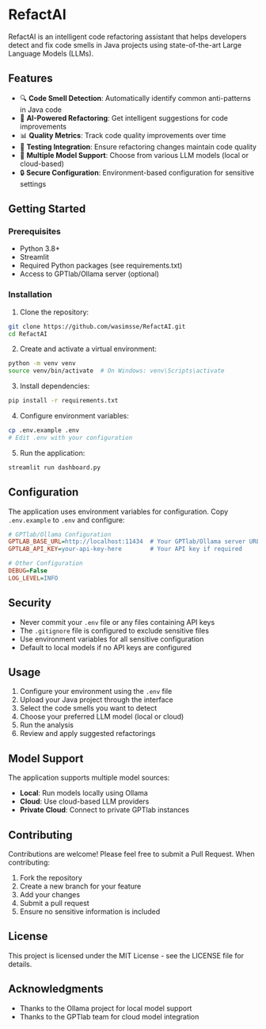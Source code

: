 # RefactAI

RefactAI is an intelligent code refactoring assistant that helps developers detect and fix code smells in Java projects using state-of-the-art Large Language Models (LLMs).

## Features

- 🔍 **Code Smell Detection**: Automatically identify common anti-patterns in Java code
- 🤖 **AI-Powered Refactoring**: Get intelligent suggestions for code improvements
- 📊 **Quality Metrics**: Track code quality improvements over time
- 🧪 **Testing Integration**: Ensure refactoring changes maintain code quality
- 🔄 **Multiple Model Support**: Choose from various LLM models (local or cloud-based)
- 🔒 **Secure Configuration**: Environment-based configuration for sensitive settings

## Getting Started

### Prerequisites

- Python 3.8+
- Streamlit
- Required Python packages (see requirements.txt)
- Access to GPTlab/Ollama server (optional)

### Installation

1. Clone the repository:
```bash
git clone https://github.com/wasimsse/RefactAI.git
cd RefactAI
```

2. Create and activate a virtual environment:
```bash
python -m venv venv
source venv/bin/activate  # On Windows: venv\Scripts\activate
```

3. Install dependencies:
```bash
pip install -r requirements.txt
```

4. Configure environment variables:
```bash
cp .env.example .env
# Edit .env with your configuration
```

5. Run the application:
```bash
streamlit run dashboard.py
```

## Configuration

The application uses environment variables for configuration. Copy `.env.example` to `.env` and configure:

```ini
# GPTlab/Ollama Configuration
GPTLAB_BASE_URL=http://localhost:11434  # Your GPTlab/Ollama server URL
GPTLAB_API_KEY=your-api-key-here        # Your API key if required

# Other Configuration
DEBUG=False
LOG_LEVEL=INFO
```

## Security

- Never commit your `.env` file or any files containing API keys
- The `.gitignore` file is configured to exclude sensitive files
- Use environment variables for all sensitive configuration
- Default to local models if no API keys are configured

## Usage

1. Configure your environment using the `.env` file
2. Upload your Java project through the interface
3. Select the code smells you want to detect
4. Choose your preferred LLM model (local or cloud)
5. Run the analysis
6. Review and apply suggested refactorings

## Model Support

The application supports multiple model sources:

- **Local**: Run models locally using Ollama
- **Cloud**: Use cloud-based LLM providers
- **Private Cloud**: Connect to private GPTlab instances

## Contributing

Contributions are welcome! Please feel free to submit a Pull Request. When contributing:

1. Fork the repository
2. Create a new branch for your feature
3. Add your changes
4. Submit a pull request
5. Ensure no sensitive information is included

## License

This project is licensed under the MIT License - see the LICENSE file for details.

## Acknowledgments

- Thanks to the Ollama project for local model support
- Thanks to the GPTlab team for cloud model integration 